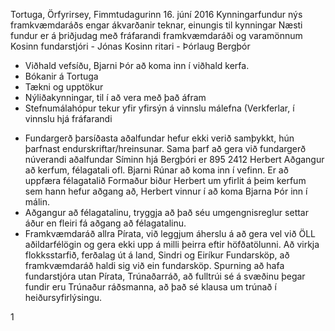 Tortuga, Örfyrirsey, Fimmtudagurinn 16. júní 2016
Kynningarfundur nýs framkvæmdaráðs
engar ákvarðanir teknar, einungis til kynningar
Næsti fundur er á þriðjudag með fráfarandi framkvæmdaráði og varamönnum
Kosinn fundarstjóri - Jónas
Kosinn ritari - Þórlaug
Bergþór
- Viðhald vefsíðu, Bjarni Þór að koma inn í viðhald kerfa.
- Bókanir á Tortuga
- Tækni og upptökur
- Nýliðakynningar, til í að vera með það áfram
- Stefnumálahópur tekur yfir yfirsýn á vinnslu málefna
(Verkferlar, í vinnslu hjá fráfarandi
* Fundargerð þarsíðasta aðalfundar hefur ekki verið samþykkt, hún þarfnast
endurskriftar/hreinsunar.
Sama þarf að gera við fundargerð núverandi aðalfundar
Síminn hjá Bergþóri er 895 2412
Herbert
Aðgangur að kerfum, félagatali ofl. Bjarni Rúnar að koma inn í vefinn. Er að uppfæra
félagatalið
Formaður biður Herbert um yfirlit á þeim kerfum sem hann hefur aðgang að, Herbert
vinnur í að koma Bjarna Þór inn í málin.
* Aðgangur að félagatalinu, tryggja að það séu umgengnisreglur settar áður en fleiri fá
aðgang að félagatalinu.
* Framkvæmdaráð allra Pírata, við leggjum áherslu á að gera vel við ÖLL aðildarfélögin
og gera ekki upp á milli þeirra eftir höfðatölunni.
Að virkja flokksstarfið, ferðalag út á land, Sindri og Eiríkur
Fundarsköp, að framkvæmdaráð haldi sig við ein fundarsköp. Spurning að hafa
fundarstjóra utan Pírata,
Trúnaðarráð, að fulltrúi sé á svæðinu þegar fundir eru
Trúnaður ráðsmanna, að það sé klausa um trúnað í heiðursyfirlýsingu.

1

